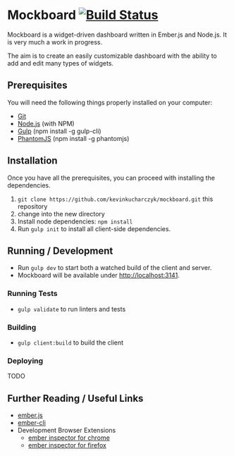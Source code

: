 # Mockboard [![Build Status](https://travis-ci.org/kevinkucharczyk/mockboard.svg?branch=master)](https://travis-ci.org/kevinkucharczyk/mockboard)

Mockboard is a widget-driven dashboard written in Ember.js and Node.js. It is very much a work in progress.

The aim is to create an easily customizable dashboard with the ability to add and edit many types of widgets.

## Prerequisites

You will need the following things properly installed on your computer:

* [Git](http://git-scm.com/)
* [Node.js](http://nodejs.org/) (with NPM)
* [Gulp](http://gulpjs.com/) (npm install -g gulp-cli)
* [PhantomJS](http://phantomjs.org/) (npm install -g phantomjs)

## Installation

Once you have all the prerequisites, you can proceed with installing the dependencies.

1. `git clone https://github.com/kevinkucharczyk/mockboard.git` this repository
2. change into the new directory
3. Install node dependencies: `npm install`
4. Run `gulp init` to install all client-side dependencies.

## Running / Development

* Run `gulp dev` to start both a watched build of the client and server.
* Mockboard will be available under [http://localhost:3141](http://localhost:3141).

### Running Tests

* `gulp validate` to run linters and tests

### Building

* `gulp client:build` to build the client

### Deploying

TODO

## Further Reading / Useful Links

* [ember.js](http://emberjs.com/)
* [ember-cli](http://www.ember-cli.com/)
* Development Browser Extensions
  * [ember inspector for chrome](https://chrome.google.com/webstore/detail/ember-inspector/bmdblncegkenkacieihfhpjfppoconhi)
  * [ember inspector for firefox](https://addons.mozilla.org/en-US/firefox/addon/ember-inspector/)


